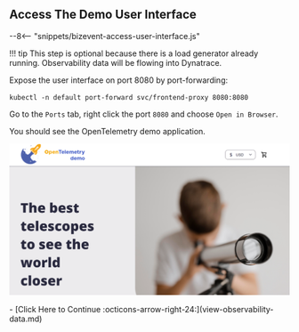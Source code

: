 ## Access The Demo User Interface

--8<-- "snippets/bizevent-access-user-interface.js"

!!! tip
    This step is optional because there is a load generator already running. Observability data will be flowing into Dynatrace.

Expose the user interface on port 8080 by port-forwarding:

```
kubectl -n default port-forward svc/frontend-proxy 8080:8080
```

Go to the `Ports` tab, right click the port `8080` and choose `Open in Browser`.

You should see the OpenTelemetry demo application.

![opentelemetry demo application](images/otel-demo-app.png)

<div class="grid cards" markdown>
- [Click Here to Continue :octicons-arrow-right-24:](view-observability-data.md)
</div>